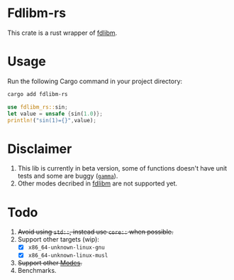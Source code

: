 # Fdlibm-rs
This crate is a rust wrapper of [fdlibm](https://netlib.org/fdlibm/). 

# Usage
Run the following Cargo command in your project directory:
```bash
cargo add fdlibm-rs
```

```rust
use fdlibm_rs::sin;
let value = unsafe {sin(1.0)};
println!("sin(1)={}",value);
```

# Disclaimer 
1) This lib is currently in beta version, some of functions doesn't have unit tests and some are buggy ([`gamma`](tests/fdlibm.rs#L146)).
2) Other modes decribed in [fdlibm](fdlibm/readme) are not supported yet.

# Todo
1) <s>Avoid using `std::`, instead use `core::` when possible.</s>
2) Support other targets (wip):
    - [X] `x86_64-unknown-linux-gnu`
    - [X] `x86_64-unknown-linux-musl`
3) <s>Support other [Modes](fdlibm/readme).</s>
4) Benchmarks.